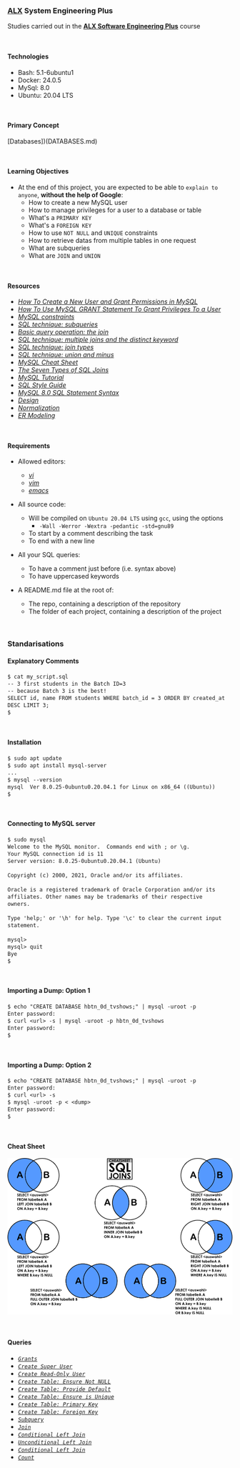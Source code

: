 ### [ALX](https://www.alxafrica.com/) System Engineering Plus

Studies carried out in the **[ALX Software Engineering Plus](https://www.alxafrica.com/software-engineering-plus/)** course

<br />

#### Technologies

* Bash:     5.1-6ubuntu1
* Docker:   24.0.5
* MySql:    8.0
* Ubuntu:   20.04 LTS

<br />

#### Primary Concept

[Databases])(DATABASES.md)

<br />

#### Learning Objectives

* At the end of this project, you are expected to be able to `explain to anyone`, **without the help of Google**:
    * How to create a new MySQL user
    * How to manage privileges for a user to a database or table
    * What's a `PRIMARY KEY`
    * What's a `FOREIGN KEY`
    * How to use `NOT NULL` and `UNIQUE` constraints
    * How to retrieve datas from multiple tables in one request
    * What are subqueries
    * What are `JOIN` and `UNION`

<br />

#### Resources

* _[How To Create a New User and Grant Permissions in MySQL](https://www.digitalocean.com/community/tutorials/how-to-create-a-new-user-and-grant-permissions-in-mysql)_
* _[How To Use MySQL GRANT Statement To Grant Privileges To a User](https://www.mysqltutorial.org/mysql-administration/mysql-grant/)_
* _[MySQL constraints](https://zetcode.com/mysql/constraints/)_
* _[SQL technique: subqueries](https://web.csulb.edu/colleges/coe/cecs/dbdesign/dbdesign.php?page=sql/subqueries.php)_
* _[Basic query operation: the join](https://web.csulb.edu/colleges/coe/cecs/dbdesign/dbdesign.php?page=sql/join.php)_
* _[SQL technique: multiple joins and the distinct keyword](https://web.csulb.edu/colleges/coe/cecs/dbdesign/dbdesign.php?page=sql/multijoin.php)_
* _[SQL technique: join types](https://web.csulb.edu/colleges/coe/cecs/dbdesign/dbdesign.php?page=sql/jointypes.php)_
* _[SQL technique: union and minus](https://web.csulb.edu/colleges/coe/cecs/dbdesign/dbdesign.php?page=sql/setops.php)_
* _[MySQL Cheat Sheet](https://intellipaat.com/mediaFiles/2019/02/SQL-Commands-Cheat-Sheet.pdf?US)_
* _[The Seven Types of SQL Joins](https://tableplus.com/blog/2018/09/a-beginners-guide-to-seven-types-of-sql-joins.html)_
* _[MySQL Tutorial](https://www.youtube.com/watch?v=yPu6qV5byu4)_
* _[SQL Style Guide](https://www.sqlstyle.guide/)_
* _[MySQL 8.0 SQL Statement Syntax](https://dev.mysql.com/doc/refman/8.0/en/sql-statements.html)_
* _[Design](https://www.guru99.com/database-design.html)_
* _[Normalization](https://www.guru99.com/database-normalization.html)_
* _[ER Modeling](https://www.guru99.com/er-modeling.html)_

<br />

#### Requirements

* Allowed editors:
    * _[vi](https://www.geeksforgeeks.org/vi-editor-unix/)_
    * _[vim](https://www.geeksforgeeks.org/getting-started-with-vim-editor-in-linux/)_
    * _[emacs](https://www.geeksforgeeks.org/emacs-command-in-linux-with-examples/)_

* All source code:
    * Will be compiled on `Ubuntu 20.04 LTS` using `gcc`, using the options
        * `-Wall -Werror -Wextra -pedantic -std=gnu89`
    * To start by a comment describing the task
    * To end with a new line

* All your SQL queries:
    * To have a comment just before (i.e. syntax above)
    * To have uppercased keywords

* A README.md file at the root of:
    * The repo, containing a description of the repository
    * The folder of each project, containing a description of the project

<br />

### Standarisations

#### Explanatory Comments

```
$ cat my_script.sql
-- 3 first students in the Batch ID=3
-- because Batch 3 is the best!
SELECT id, name FROM students WHERE batch_id = 3 ORDER BY created_at DESC LIMIT 3;
$
```

<br />

#### Installation

```
$ sudo apt update
$ sudo apt install mysql-server
...
$ mysql --version
mysql  Ver 8.0.25-0ubuntu0.20.04.1 for Linux on x86_64 ((Ubuntu))
$
```

<br />

#### Connecting to MySQL server

```
$ sudo mysql
Welcome to the MySQL monitor.  Commands end with ; or \g.
Your MySQL connection id is 11
Server version: 8.0.25-0ubuntu0.20.04.1 (Ubuntu)

Copyright (c) 2000, 2021, Oracle and/or its affiliates.

Oracle is a registered trademark of Oracle Corporation and/or its
affiliates. Other names may be trademarks of their respective
owners.

Type 'help;' or '\h' for help. Type '\c' to clear the current input statement.

mysql>
mysql> quit
Bye
$
```

<br />

#### Importing a Dump: Option 1

```
$ echo "CREATE DATABASE hbtn_0d_tvshows;" | mysql -uroot -p
Enter password: 
$ curl <url> -s | mysql -uroot -p hbtn_0d_tvshows
Enter password: 
$
```

<br />

#### Importing a Dump: Option 2

```
$ echo "CREATE DATABASE hbtn_0d_tvshows;" | mysql -uroot -p
Enter password: 
$ curl <url> -s
$ mysql -uroot -p < <dump>
Enter password: 
$
```

<br />

#### Cheat Sheet

![MySQL-Cheat-Sheet](./img/mysql-joins.png)

<br />

#### Queries

* _[`Grants`](0-privileges.sql)_
* _[`Create Super User`](1-create_user.sql)_
* _[`Create Read-Only User`](2-create_read_user.sql)_
* _[`Create Table: Ensure Not NULL`](3-force_name.sql)_
* _[`Create Table: Provide Default`](4-never_empty.sql)_
* _[`Create Table: Ensure is Unique`](5-unique_id.sql)_
* _[`Create Table: Primary Key`](6-states.sql)_
* _[`Create Table: Foreign Key`](7-cities.sql)_
* _[`Subquery`](8-cities_of_california_subquery.sql)_
* _[`Join`](9-cities_by_state_join.sql)_
* _[`Conditional Left Join`](10-genre_id_by_show.sql)_
* _[`Unconditional Left Join`](11-genre_id_all_shows.sql)_
* _[`Conditional Left Join`](12-no_genre.sql)_
* _[`Count`](13-count_shows_by_genre.sql)_

<br />
